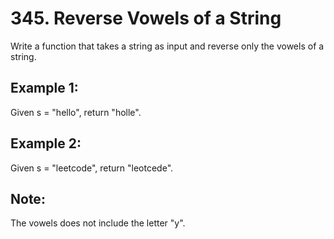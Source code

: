 # 345. Reverse Vowels of a String

Write a function that takes a string as input and reverse only the vowels of a string.

## Example 1:

Given s = "hello", return "holle".

## Example 2:

Given s = "leetcode", return "leotcede".

## Note:

The vowels does not include the letter "y".